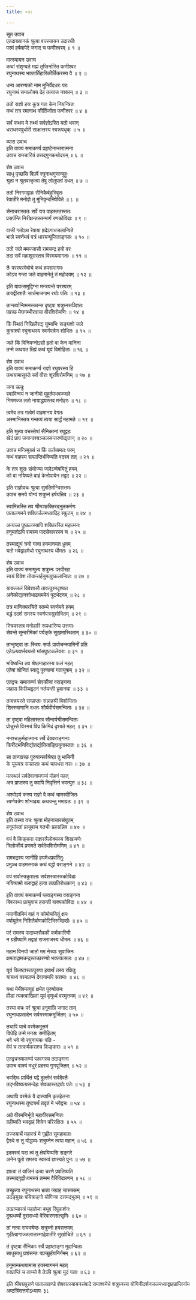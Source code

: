 ```yaml
---
title: ०३८

---
```

सूत उवाच  
एतदाख्यानकं श्रुत्वा वात्स्यायन उदारधीः  
परमं हर्षमापेदे जगाद च फणीश्वरम् ॥ १ ॥


वात्स्यायन उवाच  
कथां संशृण्वते मह्यं तृप्तिर्नास्ति फणीश्वर  
रघुनाथस्य भक्तार्तिहारिकीर्तिकरस्य वै ॥ २ ॥


धन्य आरण्यको नाम मुनिर्वेदधरः परः  
रघुनाथं समालोक्य देहं तत्याज नश्वरम् ॥ ३ ॥


ततो राज्ञो हयः कुत्र गतः केन नियन्त्रितः  
कथं तत्र रमानाथ कीर्तिर्जाता फणीश्वर ॥ ४ ॥


सर्वं कथय मे तथ्यं सर्वज्ञोऽस्ति यतो भवान्  
धराधरवपुर्धारी साक्षात्तस्य स्वरूपधृक् ॥ ५ ॥


व्यास उवाच  
इति वाक्यं समाकर्ण्य प्रहृष्टेनान्तरात्मना  
उवाच रामचारित्रं तत्तद्गुणकथोदयम् ॥ ६ ॥


शेष उवाच  
साधु पृच्छसि विप्रर्षे रघुनाथगुणान्मुहुः  
श्रुता न श्रुतवत्कृत्वा तेषु लोलुपतां दधत् ॥ ७ ॥


ततो निरगमद्वाहः सैनिकैर्बहुभिवृतः  
रेवातीरे मनोज्ञे तु मुनिवृन्दनिषेविते ॥ ८ ॥


सेनाचरास्ततः सर्वे यत्र वाहस्ततस्ततः  
प्रसर्पन्ति निरीक्षन्तस्तन्मार्गं रणकोविदाः ॥ ९ ॥


वाजी गतोऽथ रेवाया ह्रदेऽगाधजलान्विते  
भाले स्वर्णभवं पत्रं धारयन्पूजिताङ्गकः ॥ १० ॥


ततो जले ममज्जासौ रामचन्द्र हयो वरः  
तदा सर्वे महाशूरास्तत्र विस्मयमागताः ॥ ११ ॥


तैः परस्परमेवोचे कथं हयसमागमः  
कोऽत्र गन्ता जले वाहमानेतुं तं महोदयम् ॥ १२ ॥


इति यावत्समुद्विग्ना मन्त्रयन्ते परस्परम्  
तावद्वीरशतैः सार्धमाजगाम रघोः पतिः ॥ १३ ॥


तान्सर्वान्विमनस्कान्स दृष्ट्वा शत्रुघ्नसञ्ज्ञितः  
पप्रच्छ मेघगम्भीरवाचा वीरशिरोमणिः ॥ १४ ॥


किं स्थितं निखिलैरद्य युष्माभिः सङ्घशो जले  
कुत्राश्वो रघुनाथस्य स्वर्णपत्रेण शोभितः ॥ १५ ॥


जले किं विनिमग्नोऽसौ हृतो वा केन मानिना  
तन्मे कथयत क्षिप्रं कथं यूयं विमोहिताः ॥ १६ ॥


शेष उवाच  
इति वाक्यं समाकर्ण्य राज्ञो रघुवरस्य हि  
कथयामासुस्ते सर्वं वीराः शूरशिरोमणिम् ॥ १७ ॥


जना ऊचुः  
स्वामिन्वयं न जानीमो मुहूर्तमभवज्जले  
निममज्ज ततो नायाद्धयस्तव मनोहरः ॥ १८ ॥


त्वमेव तत्र गत्वेमं वाहमानय वेगतः  
अस्माभिस्तत्र गन्तव्यं त्वया सार्द्धं महामते ॥ १९ ॥


इति श्रुत्वा वचस्तेषां सैनिकानां रघूद्वहः  
खेदं प्राप जनान्पश्यञ्जलसन्तरणोद्यतान् ॥ २० ॥


उवाच मन्त्रिमुख्यं स किं कर्तव्यमतः परम्  
कथं वाहस्य सम्प्राप्तिर्भविष्यति वदस्व तत् ॥ २१ ॥


के तत्र शूराः संयोज्या जलेऽन्वेषयितुं हयम्  
को वा नयिष्यते वाहं केनोपायेन तद्वद ॥ २२ ॥


इति राज्ञोवचः श्रुत्वा सुमतिर्मन्त्रिसत्तमः  
उवाच समये योग्यं शत्रुघ्नं हर्षयन्निव ॥ २३ ॥


स्वामिन्नस्ति तव श्रीमञ्छक्तिरद्भुतकर्मणः  
पातालगमने शक्तिर्जलमध्यादिह स्फुटम् ॥ २४ ॥


अन्यच्च पुष्कलस्यापि शक्तिरस्ति महात्मनः  
हनूमतोऽपि रामस्य पादसेवापरस्य च ॥ २५ ॥


तस्माद्यूयं त्रयो गत्वा हयमानयत ध्रुवम्  
यतो भवेद्वाहमेधो रघुनाथस्य धीमतः ॥ २६ ॥


शेष उवाच  
इति वाक्यं समाश्रुत्य शत्रुघ्नः परवीरहा  
स्वयं विवेश तोयान्तर्हनुमत्पुष्कलान्वितः ॥ २७ ॥


यावज्जलं विवेशासौ तावत्पुरमदृश्यत  
अनेकोद्यानशोभाढ्यममेयं पुटभेदनम् ॥ २८ ॥


तत्र माणिक्यरचिते स्तम्भे स्वर्णमये हयम्  
बद्धं ददर्श रामस्य स्वर्णपत्रसुशोभितम् ॥ २९ ॥


स्त्रियस्तत्र मनोहारि रूपधारिण्य उत्तमाः  
सेवन्ते सुन्दरीमेकां पर्यङ्के सुखमास्थिताम् ॥ ३० ॥


तान्दृष्ट्वा ताः स्त्रियः सर्वाः प्रावोचन्स्वामिनीं प्रति  
एतेऽल्पवर्ष्मवयसो मांसपुष्टकलेवराः ॥ ३१ ॥


भविष्यन्ति तव श्रेष्ठमाहारस्य फलं महत्  
एतेषां शोणितं स्वादु पुरुषाणां गतायुषाम् ॥ ३२ ॥


एतद्वचः समाकर्ण्य सेवकीनां वराङ्गना  
जहास किञ्चिद्वदनं नर्तयन्ती भ्रुवानघा ॥ ३३ ॥


तावत्त्रयस्ते सम्प्राप्ताः सन्नाहश्री विशोभिताः  
शिरस्त्राणानि दधतः शौर्यवीर्यसमन्विताः ॥ ३४ ॥


ता दृष्ट्वा महिलास्तत्र सौन्दर्यश्रीसमन्विताः  
प्रोचुस्ते विस्मयं विप्र किमिदं दृश्यते महत् ॥ ३५ ॥


नमश्चक्रुर्महात्मानः सर्वे देववराङ्गनाः  
किरीटमणिविद्योतद्योतिताङ्घ्रियुगास्ततः ॥ ३६ ॥


सा तान्पप्रच्छ पुरुषान्सर्वश्रेष्ठा तु भामिनी  
के यूयमत्र सम्प्राप्ताः कथं चापधरा नराः ॥ ३७ ॥


मत्स्थलं सर्वदेवानामगम्यं मोहनं महत्  
अत्र प्राप्तस्य तु क्वापि निवृत्तिर्न भवत्युत ॥ ३८ ॥


अश्वोऽयं कस्य राज्ञो वै कथं चामरवीजितः  
स्वर्णपत्रेण शोभाढ्यः कथयन्तु ममाग्रतः ॥ ३९ ॥


शेष उवाच  
इति तस्या वचः श्रुत्वा मोहनाचारसंयुतम्  
हनूमांस्तां प्रत्युवाच गतभीः प्रहसन्निव ॥ ४० ॥


वयं वै किङ्करा राज्ञस्त्रैलोक्यस्य शिखामणेः  
त्रिलोकीयं प्रणमते सर्वदेवशिरोमणिम् ॥ ४१ ॥


रामभद्रस्य जानीहि हयमेधप्रवर्तितुः  
प्रमुञ्च वाहमस्माकं कथं बद्धो वराङ्गने ॥ ४२ ॥


वयं सर्वास्त्रकुशलाः सर्वशस्त्रास्त्रकोविदाः  
नयिष्यामो बलाद्वाहं हत्वा तत्प्रतिरोधकान् ॥ ४३ ॥


इति वाक्यं समाकर्ण्य प्लवङ्गस्य वराङ्गना  
विवरस्था प्रत्युवाच हसन्ती वाक्यकोविदा ॥ ४४ ॥


मयानीतमिमं वाहं न कोमोचयितुं क्षमः  
वर्षायुतेन निशितैर्बाणकोटिभिरुच्छिखैः ॥ ४५ ॥


परं रामस्य पादाब्जसैवकी कर्मकारिणी  
न ग्रहीष्यामि तद्वाहं राजराजस्य धीमतः ॥ ४६ ॥


महान विनयो जातो मम नेत्र्याः सुवाजिनः  
क्षमताद्रामचन्द्रस्तच्छरण्यो भक्तवत्सलः ॥ ४७ ॥


यूयं क्लिष्टास्तत्पुरुषा हयार्थं तस्य रक्षितुः  
याचध्वं वरमप्राप्यं देवानामपि सत्तमाः ॥ ४८ ॥


यथा मेमीवमत्युग्रं क्षमेत पुरुषोत्तमः  
व्रीडां त्यक्त्वाखिलां यूयं वृणुध्वं वरमुत्तमम् ॥ ४९ ॥


तस्या वचः परं श्रुत्वा हनूमान्नि जगाद ताम्  
रघुनाथप्रसादेन सर्वमस्माकमूर्जितम् ॥ ५० ॥


तथापि याचे वरमेकमुत्तमं  
विधेहि तन्मे मनसः समीहितम्  
भवे भवे नो रघुनायकः पति -  
र्वयं च तत्कर्मकराश्च किङ्कराः ॥ ५१ ॥


एतद्वचनमाकर्ण्य प्लवगस्य तदाङ्गना  
उवाच वाक्यं मधुरं प्रहस्य गुणपूजितम् ॥ ५२ ॥


भवद्भिः प्रार्थितं यद्वै दुर्ल्लभं सर्वदैवतैः  
तद्भविष्यत्यसन्देहः सेवकास्तद्रघोः पतेः ॥ ५३ ॥


अथापि वरमेकं वै दास्यामि कृतहेलना  
रघुनाथस्य तुष्ट्यर्थं तदृतं मे भवेद्वचः ॥ ५४ ॥


अग्रे वीरमणिर्भूपो महावीरसमन्वितः  
ग्रहीष्यति भवद्वाहं शिवेन परिरक्षितः ॥ ५५ ॥


तज्जयार्थे महास्त्रं मे गृह्णीत सुमहाबलाः  
द्वैरथे स तु योद्धव्यः शत्रुघ्नेन त्वया महान् ॥ ५६ ॥


इदमस्त्रं यदा त्वं तु क्षेपयिष्यसि सङ्गरे  
अनेन पूतो रामस्य स्वरूपं ज्ञास्यते पुनः ॥ ५७ ॥


ज्ञात्वा तं वाजिनं दत्वा चरणे प्रपतिष्यति  
तस्माद्गृह्णीध्वमस्त्रं तन्मम वैरिविदारणम् ॥ ५८ ॥


तच्छ्रुत्वा रघुनाथस्य भ्राता जग्राह चास्त्रकम्  
उदङ्मुखः पवित्राङ्गो योगिन्या दत्तमद्भुतम् ॥ ५९ ॥


तत्प्राप्यास्त्रं महातेजा बभूव रिपुकर्शनः  
दुष्प्रधर्ष्यो दुराराध्यो वैरिवारणसत्सृणिः ॥ ६० ॥


तां नत्वा राघवश्रेष्ठः शत्रुघ्नो हयसत्तमम्  
गृहीत्वागाज्जलात्तस्माद्रेवातीरे सुखोचिते ॥ ६१ ॥


तं दृष्ट्वा सैनिकाः सर्वे प्रहृष्टाङ्गा मुदान्विताः  
साधुसाधु प्रशंसन्तः पप्रच्छुर्हयनिर्गमम् ॥ ६२ ॥


हनूमान्कथयामास हयस्यागमनं महत्  
वरप्राप्तिं च ताभ्यो वै तेऽपि श्रुत्वा मुदं गताः ॥ ६३ ॥


इति श्रीपद्मपुराणे पातालखण्डे शेषवात्स्यायनसंवादे रामाश्वमेधे शत्रुघ्नस्य योगिनीदर्शनजलमध्याद्वाहप्राप्तिर्नाम अष्टत्रिंशत्तमोऽध्यायः ३८